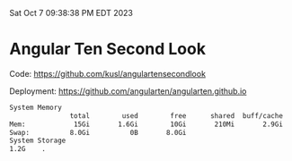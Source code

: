 Sat Oct  7 09:38:38 PM EDT 2023

# Angular Ten Second Look

Code: https://github.com/kusl/angulartensecondlook

Deployment: https://github.com/angularten/angularten.github.io

```bash
System Memory
               total        used        free      shared  buff/cache   available
Mem:            15Gi       1.6Gi        10Gi       210Mi       2.9Gi        13Gi
Swap:          8.0Gi          0B       8.0Gi
System Storage
1.2G	.
